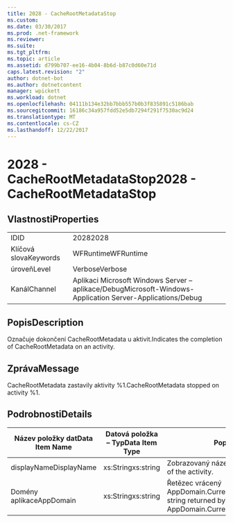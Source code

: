 ```yaml
---
title: 2028 - CacheRootMetadataStop
ms.custom: 
ms.date: 03/30/2017
ms.prod: .net-framework
ms.reviewer: 
ms.suite: 
ms.tgt_pltfrm: 
ms.topic: article
ms.assetid: d799b707-ee16-4b04-8b6d-b87c0d60e71d
caps.latest.revision: "2"
author: dotnet-bot
ms.author: dotnetcontent
manager: wpickett
ms.workload: dotnet
ms.openlocfilehash: 04111b134e32bb7bbb557b0b3f835891c5186bab
ms.sourcegitcommit: 16186c34a957fdd52e5db7294f291f7530ac9d24
ms.translationtype: MT
ms.contentlocale: cs-CZ
ms.lasthandoff: 12/22/2017
---
```

# <a name="2028---cacherootmetadatastop"></a><span data-ttu-id="95dc1-102">2028 - CacheRootMetadataStop</span><span class="sxs-lookup"><span data-stu-id="95dc1-102">2028 - CacheRootMetadataStop</span></span>
## <a name="properties"></a><span data-ttu-id="95dc1-103">Vlastnosti</span><span class="sxs-lookup"><span data-stu-id="95dc1-103">Properties</span></span>  
  
|||  
|-|-|  
|<span data-ttu-id="95dc1-104">ID</span><span class="sxs-lookup"><span data-stu-id="95dc1-104">ID</span></span>|<span data-ttu-id="95dc1-105">2028</span><span class="sxs-lookup"><span data-stu-id="95dc1-105">2028</span></span>|  
|<span data-ttu-id="95dc1-106">Klíčová slova</span><span class="sxs-lookup"><span data-stu-id="95dc1-106">Keywords</span></span>|<span data-ttu-id="95dc1-107">WFRuntime</span><span class="sxs-lookup"><span data-stu-id="95dc1-107">WFRuntime</span></span>|  
|<span data-ttu-id="95dc1-108">úroveň</span><span class="sxs-lookup"><span data-stu-id="95dc1-108">Level</span></span>|<span data-ttu-id="95dc1-109">Verbose</span><span class="sxs-lookup"><span data-stu-id="95dc1-109">Verbose</span></span>|  
|<span data-ttu-id="95dc1-110">Kanál</span><span class="sxs-lookup"><span data-stu-id="95dc1-110">Channel</span></span>|<span data-ttu-id="95dc1-111">Aplikaci Microsoft Windows Server – aplikace/Debug</span><span class="sxs-lookup"><span data-stu-id="95dc1-111">Microsoft-Windows-Application Server-Applications/Debug</span></span>|  
  
## <a name="description"></a><span data-ttu-id="95dc1-112">Popis</span><span class="sxs-lookup"><span data-stu-id="95dc1-112">Description</span></span>  
 <span data-ttu-id="95dc1-113">Označuje dokončení CacheRootMetadata u aktivit.</span><span class="sxs-lookup"><span data-stu-id="95dc1-113">Indicates the completion of CacheRootMetadata on an activity.</span></span>  
  
## <a name="message"></a><span data-ttu-id="95dc1-114">Zpráva</span><span class="sxs-lookup"><span data-stu-id="95dc1-114">Message</span></span>  
 <span data-ttu-id="95dc1-115">CacheRootMetadata zastavily aktivity %1.</span><span class="sxs-lookup"><span data-stu-id="95dc1-115">CacheRootMetadata stopped on activity %1.</span></span>  
  
## <a name="details"></a><span data-ttu-id="95dc1-116">Podrobnosti</span><span class="sxs-lookup"><span data-stu-id="95dc1-116">Details</span></span>  
  
|<span data-ttu-id="95dc1-117">Název položky dat</span><span class="sxs-lookup"><span data-stu-id="95dc1-117">Data Item Name</span></span>|<span data-ttu-id="95dc1-118">Datová položka – Typ</span><span class="sxs-lookup"><span data-stu-id="95dc1-118">Data Item Type</span></span>|<span data-ttu-id="95dc1-119">Popis</span><span class="sxs-lookup"><span data-stu-id="95dc1-119">Description</span></span>|  
|--------------------|--------------------|-----------------|  
|<span data-ttu-id="95dc1-120">displayName</span><span class="sxs-lookup"><span data-stu-id="95dc1-120">DisplayName</span></span>|<span data-ttu-id="95dc1-121">xs:String</span><span class="sxs-lookup"><span data-stu-id="95dc1-121">xs:string</span></span>|<span data-ttu-id="95dc1-122">Zobrazovaný název aktivity.</span><span class="sxs-lookup"><span data-stu-id="95dc1-122">The display name of the activity.</span></span>|  
|<span data-ttu-id="95dc1-123">Domény aplikace</span><span class="sxs-lookup"><span data-stu-id="95dc1-123">AppDomain</span></span>|<span data-ttu-id="95dc1-124">xs:String</span><span class="sxs-lookup"><span data-stu-id="95dc1-124">xs:string</span></span>|<span data-ttu-id="95dc1-125">Řetězec vrácený AppDomain.CurrentDomain.FriendlyName.</span><span class="sxs-lookup"><span data-stu-id="95dc1-125">The string returned by AppDomain.CurrentDomain.FriendlyName.</span></span>|

